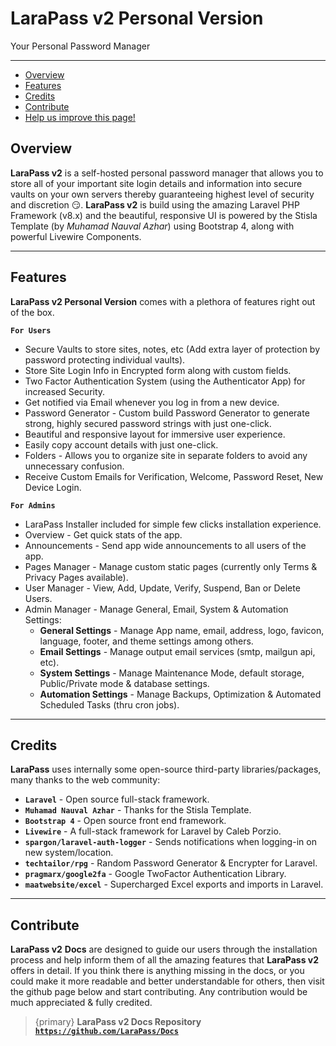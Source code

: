 # LaraPass v2 Personal Version

Your Personal Password Manager

---

- [Overview](#overview)
- [Features](#features)
- [Credits](#credits)
- [Contribute](#contribute)
- [<a href="https://github.com/larapass/docs/edit/master/resources/docs/personal/overview.md" target="_blank"><i class="fa fa-edit"></i> Help us improve this page!</a>](#)

<a name="overview"></a>
## Overview

**LaraPass v2** is a self-hosted personal password manager that allows you to store all of your important site login details and information into secure vaults on your own servers thereby guaranteeing highest level of security and discretion 😏. **LaraPass v2** is build using the amazing Laravel PHP Framework (v8.x) and the beautiful, responsive UI is powered by the Stisla Template (by *Muhamad Nauval Azhar*) using Bootstrap 4, along with powerful Livewire Components.

---

<a name="features"></a>
## Features

**LaraPass v2 Personal Version** comes with a plethora of features right out of the box.  
  
**`For Users`**
+ Secure Vaults to store sites, notes, etc (Add extra layer of protection by password protecting individual vaults).
+ Store Site Login Info in Encrypted form along with custom fields.
+ Two Factor Authentication System (using the Authenticator App) for increased Security.
+ Get notified via Email whenever you log in from a new device.
+ Password Generator - Custom build Password Generator to generate strong, highly secured password strings with just one-click.
+ Beautiful and responsive layout for immersive user experience.
+ Easily copy account details with just one-click.
+ Folders - Allows you to organize site in separate folders to avoid any unnecessary confusion.
+ Receive Custom Emails for Verification, Welcome, Password Reset, New Device Login.  
  
**`For Admins`**
+ LaraPass Installer included for simple few clicks installation experience.
+ Overview - Get quick stats of the app.
+ Announcements - Send app wide announcements to all users of the app.
+ Pages Manager - Manage custom static pages (currently only Terms & Privacy Pages available).
+ User Manager - View, Add, Update, Verify, Suspend, Ban or Delete Users.
+ Admin Manager - Manage General, Email, System & Automation Settings:
    + **General Settings** - Manage App name, email, address, logo, favicon, language, footer, and theme settings among others.
    + **Email Settings** - Manage output email services (smtp, mailgun api, etc).
    + **System Settings** - Manage Maintenance Mode, default storage, Public/Private mode & database settings.
    + **Automation Settings** - Manage Backups, Optimization & Automated Scheduled Tasks (thru cron jobs).

---

<a name="credits"></a>
## Credits

**LaraPass** uses internally some open-source third-party libraries/packages, many thanks to the web community:

+ **`Laravel`** - Open source full-stack framework.
+ **`Muhamad Nauval Azhar`** - Thanks for the Stisla Template.
+ **`Bootstrap 4`** - Open source front end framework.
+ **`Livewire`** - A full-stack framework for Laravel by Caleb Porzio.
+ **`spargon/laravel-auth-logger`** - Sends notifications when logging-in on new system/location.
+ **`techtailor/rpg`** - Random Password Generator & Encrypter for Laravel.
+ **`pragmarx/google2fa`** - Google TwoFactor Authentication Library.
+ **`maatwebsite/excel`** - Supercharged Excel exports and imports in Laravel.

---

<a name="contribute"></a>
## Contribute

**LaraPass v2** **Docs** are designed to guide our users through the installation process and help inform them of all the amazing features that **LaraPass v2** offers in detail. If you think there is anything missing in the docs, or you could make it more readable and better understandable for others, then visit the github page below and start contributing. Any contribution would be much appreciated & fully credited.

> {primary} **LaraPass v2 Docs Repository** &nbsp; <a href="https://github.com/LaraPass/Docs" target="_blank">**`https://github.com/LaraPass/Docs`**</a>
